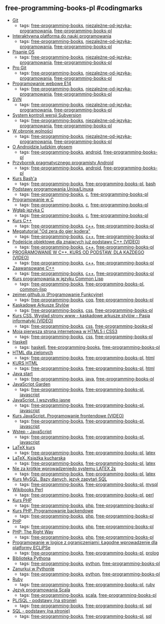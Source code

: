 free-programming-books-pl #codingmarks 
---
* [Git](https://pl.wikibooks.org/wiki/Git)
    * tags: [free-programming-books](../tags/free-programming-books.md), [niezależne-od-języka-programowania](../tags/niezależne-od-języka-programowania.md), [free-programming-books-pl](../tags/free-programming-books-pl.md)
* [Interaktywna platforma do nauki programowania](http://apki.org)
    * tags: [free-programming-books](../tags/free-programming-books.md), [niezależne-od-języka-programowania](../tags/niezależne-od-języka-programowania.md), [free-programming-books-pl](../tags/free-programming-books-pl.md)
* [Pisanie OS](https://pl.wikibooks.org/wiki/Pisanie_OS)
    * tags: [free-programming-books](../tags/free-programming-books.md), [niezależne-od-języka-programowania](../tags/niezależne-od-języka-programowania.md), [free-programming-books-pl](../tags/free-programming-books-pl.md)
* [Pro Git](http://git-scm.com/book/pl/)
    * tags: [free-programming-books](../tags/free-programming-books.md), [niezależne-od-języka-programowania](../tags/niezależne-od-języka-programowania.md), [free-programming-books-pl](../tags/free-programming-books-pl.md)
* [Programowanie webowe E14](https://www.youtube.com/playlist?list=PLOYHgt8dIdoxOp0wtNk9Sle5WUsBZc6kq)
    * tags: [free-programming-books](../tags/free-programming-books.md), [niezależne-od-języka-programowania](../tags/niezależne-od-języka-programowania.md), [free-programming-books-pl](../tags/free-programming-books-pl.md)
* [SVN](https://pl.wikibooks.org/wiki/Subversion)
    * tags: [free-programming-books](../tags/free-programming-books.md), [niezależne-od-języka-programowania](../tags/niezależne-od-języka-programowania.md), [free-programming-books-pl](../tags/free-programming-books-pl.md)
* [System kontroli wersji Subversion](http://www.gajdaw.pl/varia/subversion-system-kontroli-wersji-tutorial/)
    * tags: [free-programming-books](../tags/free-programming-books.md), [niezależne-od-języka-programowania](../tags/niezależne-od-języka-programowania.md), [free-programming-books-pl](../tags/free-programming-books-pl.md)
* [W obronie wolności](http://stallman.helion.pl)
    * tags: [free-programming-books](../tags/free-programming-books.md), [niezależne-od-języka-programowania](../tags/niezależne-od-języka-programowania.md), [free-programming-books-pl](../tags/free-programming-books-pl.md)
* [O Androidzie ludzkim głosem](http://jsystems.pl/storage/kurs_android/ebook/ebook-android.pdf)
    * tags: [free-programming-books](../tags/free-programming-books.md), [android](../tags/android.md), [free-programming-books-pl](../tags/free-programming-books-pl.md)
* [Przybornik pragmatycznego programisty Android](http://soldiersofmobile.com/przybornik/przybornik_8_02.pdf)
    * tags: [free-programming-books](../tags/free-programming-books.md), [android](../tags/android.md), [free-programming-books-pl](../tags/free-programming-books-pl.md)
* [Kurs Bash'a](http://dief.republika.pl/kursbasha.tar.gz)
    * tags: [free-programming-books](../tags/free-programming-books.md), [free-programming-books-pl](../tags/free-programming-books-pl.md), [bash](../tags/bash.md)
* [Podstawy programowania Unixa/Linuxa](http://www.opcode.eu.org/programing/c_cpp/)
    * tags: [free-programming-books](../tags/free-programming-books.md), [c](../tags/c.md), [free-programming-books-pl](../tags/free-programming-books-pl.md)
* [Programowanie w C](https://upload.wikimedia.org/wikibooks/pl/6/6a/C.pdf)
    * tags: [free-programming-books](../tags/free-programming-books.md), [c](../tags/c.md), [free-programming-books-pl](../tags/free-programming-books-pl.md)
* [Wgłąb języka C](http://helion.pl/online/wglab/wglab.zip)
    * tags: [free-programming-books](../tags/free-programming-books.md), [c](../tags/c.md), [free-programming-books-pl](../tags/free-programming-books-pl.md)
* [Kurs C++](http://cpp0x.pl/kursy/Kurs-C++/1)
    * tags: [free-programming-books](../tags/free-programming-books.md), [c++](../tags/c++.md), [free-programming-books-pl](../tags/free-programming-books-pl.md)
* [Megatutorial "Od zera do gier kodera"](http://xion.org.pl/productions/texts/coding/megatutorial/)
    * tags: [free-programming-books](../tags/free-programming-books.md), [c++](../tags/c++.md), [free-programming-books-pl](../tags/free-programming-books-pl.md)
* [Podejście obiektowe dla znających już podstawy C++ (VIDEO)](https://www.youtube.com/watch?v=aDXjubGK0jU&list=PLOYHgt8dIdozvOVheSRb_qPVU-4ZJA7uB)
    * tags: [free-programming-books](../tags/free-programming-books.md), [c++](../tags/c++.md), [free-programming-books-pl](../tags/free-programming-books-pl.md)
* [PROGRAMOWANIE W C++. KURS OD PODSTAW, DLA KAŻDEGO (VIDEO)](https://www.youtube.com/playlist?list=PLOYHgt8dIdoxx0Y5wzs7CFpmBzb40PaDo)
    * tags: [free-programming-books](../tags/free-programming-books.md), [c++](../tags/c++.md), [free-programming-books-pl](../tags/free-programming-books-pl.md)
* [Zaawansowane C++](http://wazniak.mimuw.edu.pl/index.php?title=Zaawansowane_CPP)
    * tags: [free-programming-books](../tags/free-programming-books.md), [c++](../tags/c++.md), [free-programming-books-pl](../tags/free-programming-books-pl.md)
* [Kurs programowania w języku Common Lisp](http://jcubic.pl/lisp_tutorial.php)
    * tags: [free-programming-books](../tags/free-programming-books.md), [free-programming-books-pl](../tags/free-programming-books-pl.md), [common-lisp](../tags/common-lisp.md)
* [zeimer.github.io (Programowanie Funkcyjne)](https://zeimer.github.io)
    * tags: [free-programming-books](../tags/free-programming-books.md), [coq](../tags/coq.md), [free-programming-books-pl](../tags/free-programming-books-pl.md)
* [Kaskadowe Arkusze Stylów](http://www.kurshtml.edu.pl/css/index.html)
    * tags: [free-programming-books](../tags/free-programming-books.md), [css](../tags/css.md), [free-programming-books-pl](../tags/free-programming-books-pl.md)
* [Kurs CSS. Wygląd strony www - kaskadowe arkusze stylów - Pasja informatyki (VIDEO)](https://www.youtube.com/playlist?list=PLOYHgt8dIdow6b2Qm3aTJbKT2BPo5iybv)
    * tags: [free-programming-books](../tags/free-programming-books.md), [css](../tags/css.md), [free-programming-books-pl](../tags/free-programming-books-pl.md)
* [Moja pierwsza strona internetowa w HTML5 i CSS3](http://ferrante.pl/books/html/)
    * tags: [free-programming-books](../tags/free-programming-books.md), [css](../tags/css.md), [free-programming-books-pl](../tags/free-programming-books-pl.md)
* [Haskell](https://pl.wikibooks.org/wiki/Haskell)
    * tags: [haskell](../tags/haskell.md), [free-programming-books](../tags/free-programming-books.md), [free-programming-books-pl](../tags/free-programming-books-pl.md)
* [HTML dla zielonych](http://www.kurshtml.edu.pl/html/zielony.html)
    * tags: [free-programming-books](../tags/free-programming-books.md), [free-programming-books-pl](../tags/free-programming-books-pl.md), [html](../tags/html.md)
* [KURS HTML](http://www.kurshtml.edu.pl)
    * tags: [free-programming-books](../tags/free-programming-books.md), [free-programming-books-pl](../tags/free-programming-books-pl.md), [html](../tags/html.md)
* [Java start](http://javastart.pl)
    * tags: [free-programming-books](../tags/free-programming-books.md), [java](../tags/java.md), [free-programming-books-pl](../tags/free-programming-books-pl.md)
* [JavaScript Garden](http://bonsaiden.github.io/JavaScript-Garden/pl)
    * tags: [free-programming-books](../tags/free-programming-books.md), [free-programming-books-pl](../tags/free-programming-books-pl.md), [javascript](../tags/javascript.md)
* [JavaScript. I wszystko jasne](http://shebang.pl/kursy/wszystko-jasne/)
    * tags: [free-programming-books](../tags/free-programming-books.md), [free-programming-books-pl](../tags/free-programming-books-pl.md), [javascript](../tags/javascript.md)
* [Kurs JavaScript. Programowanie frontendowe (VIDEO)](https://www.youtube.com/playlist?list=PLOYHgt8dIdoxTUYuHS9ZYNlcJq5R3jBsC)
    * tags: [free-programming-books](../tags/free-programming-books.md), [free-programming-books-pl](../tags/free-programming-books-pl.md), [javascript](../tags/javascript.md)
* [Wstęp - JavaScript](http://www.kurshtml.edu.pl/js/index.html)
    * tags: [free-programming-books](../tags/free-programming-books.md), [free-programming-books-pl](../tags/free-programming-books-pl.md), [javascript](../tags/javascript.md)
* [LaTeX kurs](http://www.latex-kurs.x25.pl)
    * tags: [free-programming-books](../tags/free-programming-books.md), [free-programming-books-pl](../tags/free-programming-books-pl.md), [latex](../tags/latex.md)
* [LaTeX. Książka kucharska](http://www.ptm.org.pl/latex-ksiazka-kucharska)
    * tags: [free-programming-books](../tags/free-programming-books.md), [free-programming-books-pl](../tags/free-programming-books-pl.md), [latex](../tags/latex.md)
* [Nie za krótkie wprowadzeniedo systemu LATEX 2ε](http://www.ctan.org/tex-archive/info/lshort/polish)
    * tags: [free-programming-books](../tags/free-programming-books.md), [free-programming-books-pl](../tags/free-programming-books-pl.md), [latex](../tags/latex.md)
* [Kurs MySQL. Bazy danych, język zapytań SQL](https://www.youtube.com/playlist?list=PLOYHgt8dIdoymv-Wzvs8M-OsKFD31VTVZ)
    * tags: [free-programming-books](../tags/free-programming-books.md), [free-programming-books-pl](../tags/free-programming-books-pl.md), [mysql](../tags/mysql.md)
* [Wikibooks Perl](https://pl.wikibooks.org/wiki/Perl)
    * tags: [free-programming-books](../tags/free-programming-books.md), [free-programming-books-pl](../tags/free-programming-books-pl.md), [perl](../tags/perl.md)
* [Kurs PHP](http://phpkurs.pl)
    * tags: [free-programming-books](../tags/free-programming-books.md), [php](../tags/php.md), [free-programming-books-pl](../tags/free-programming-books-pl.md)
* [Kurs PHP. Programowanie backendowe](https://www.youtube.com/playlist?list=PLOYHgt8dIdox81dbm1JWXQbm2geG1V2uh)
    * tags: [free-programming-books](../tags/free-programming-books.md), [php](../tags/php.md), [free-programming-books-pl](../tags/free-programming-books-pl.md)
* [PHP](https://pl.wikibooks.org/wiki/PHP)
    * tags: [free-programming-books](../tags/free-programming-books.md), [php](../tags/php.md), [free-programming-books-pl](../tags/free-programming-books-pl.md)
* [PHP: The Right Way](http://pl.phptherightway.com)
    * tags: [free-programming-books](../tags/free-programming-books.md), [php](../tags/php.md), [free-programming-books-pl](../tags/free-programming-books-pl.md)
* [Programowanie w logice z ograniczeniami: Łagodne wprowadzenie dla platformy ECLiPSe](http://www.pwlzo.pl)
    * tags: [free-programming-books](../tags/free-programming-books.md), [free-programming-books-pl](../tags/free-programming-books-pl.md), [prolog](../tags/prolog.md)
* [Biblioteka Pythona](http://www.python.rk.edu.pl)
    * tags: [free-programming-books](../tags/free-programming-books.md), [python](../tags/python.md), [free-programming-books-pl](../tags/free-programming-books-pl.md)
* [Zanurkuj w Pythonie](https://pl.wikibooks.org/wiki/Zanurkuj_w_Pythonie)
    * tags: [free-programming-books](../tags/free-programming-books.md), [python](../tags/python.md), [free-programming-books-pl](../tags/free-programming-books-pl.md)
* [Ruby](https://pl.wikibooks.org/wiki/Ruby)
    * tags: [free-programming-books](../tags/free-programming-books.md), [free-programming-books-pl](../tags/free-programming-books-pl.md), [ruby](../tags/ruby.md)
* [Język programowania Scala](http://www.grzegorzbalcerek.net/jps2/index.html)
    * tags: [free-programming-books](../tags/free-programming-books.md), [scala](../tags/scala.md), [free-programming-books-pl](../tags/free-programming-books-pl.md)
* [PL/SQL - podstawy (na stronie)](http://andrzejklusiewicz.blogspot.com/2010/11/kurs-oracle-plsql.html)
    * tags: [free-programming-books](../tags/free-programming-books.md), [free-programming-books-pl](../tags/free-programming-books-pl.md), [sql](../tags/sql.md)
* [SQL - podstawy (na stronie)](http://andrzejklusiewicz.blogspot.com/2010/11/kurs-oracle-sql.html)
    * tags: [free-programming-books](../tags/free-programming-books.md), [free-programming-books-pl](../tags/free-programming-books-pl.md), [sql](../tags/sql.md)
